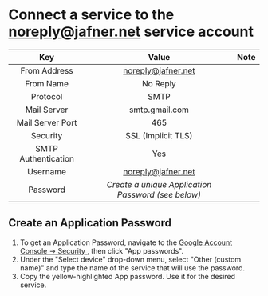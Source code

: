 # Connect a service to the noreply@jafner.net service account
| Key | Value | Note |
|:---:|:-----:|:----:|
| From Address | noreply@jafner.net |
| From Name | No Reply | 
| Protocol | SMTP |
| Mail Server | smtp.gmail.com | 
| Mail Server Port | 465 |
| Security | SSL (Implicit TLS) |
| SMTP Authentication | Yes |
| Username | noreply@jafner.net |
| Password | *Create a unique Application Password (see below)*  |

## Create an Application Password
1. To get an Application Password, navigate to the [Google Account Console -> Security
](https://myaccount.google.com/u/2/security), then click "App passwords".
2. Under the "Select device" drop-down menu, select "Other (custom name)" and type the name of the service that will use the password. 
3. Copy the yellow-highlighted App password. Use it for the desired service.